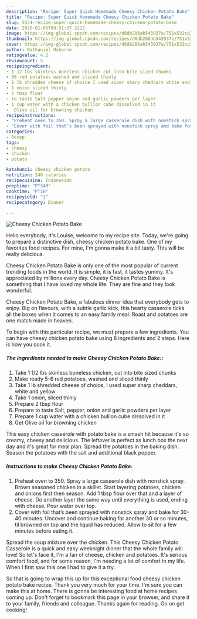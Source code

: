 ```yaml
---
description: "Recipe: Super Quick Homemade Cheesy Chicken Potato Bake"
title: "Recipe: Super Quick Homemade Cheesy Chicken Potato Bake"
slug: 5554-recipe-super-quick-homemade-cheesy-chicken-potato-bake
date: 2020-01-05T09:51:37.221Z
image: https://img-global.cpcdn.com/recipes/d6db286ab543937e/751x532cq70/cheesy-chicken-potato-bake-recipe-main-photo.jpg
thumbnail: https://img-global.cpcdn.com/recipes/d6db286ab543937e/751x532cq70/cheesy-chicken-potato-bake-recipe-main-photo.jpg
cover: https://img-global.cpcdn.com/recipes/d6db286ab543937e/751x532cq70/cheesy-chicken-potato-bake-recipe-main-photo.jpg
author: Nathaniel Osborne
ratingvalue: 4.2
reviewcount: 5
recipeingredient:
- 1 12 lbs skinless boneless chicken cut into bite sized chunks
- 56 red potatoes washed and sliced thinly
- 1 lb shredded cheese of choice I used super sharp cheddars white and yellow
- 1 onion sliced thinly
- 2 tbsp flour
- to taste Salt pepper onion and garlic powders per layer
- 1 cup water with a chicken bullion cube dissolved in it
-  Olive oil for browning chicken
recipeinstructions:
- "Preheat oven to 350. Spray a large casserole dish with nonstick spray. Brown seasoned chicken in a skillet. Start layering potatoes, chicken and onions first then season. Add 1 tbsp flour over that and a layer of cheese. Do another layer the same way until everything is used, ending with cheese. Pour water over top."
- "Cover with foil that’s been sprayed with nonstick spray and bake for 30-40 minutes. Uncover and continue baking for another 30 or so minutes, til browned on top and the liquid has reduced. Allow to sit for a few minutes before eating it."
categories:
- Resep
tags:
- cheesy
- chicken
- potato

katakunci: cheesy chicken potato
nutrition: 248 calories
recipecuisine: Indonesian
preptime: "PT34M"
cooktime: "PT1H"
recipeyield: "1"
recipecategory: Dinner

---
```



![Cheesy Chicken Potato Bake](https://img-global.cpcdn.com/recipes/d6db286ab543937e/751x532cq70/cheesy-chicken-potato-bake-recipe-main-photo.jpg)

Hello everybody, it's Louise, welcome to my recipe site. Today, we're going to prepare a distinctive dish, cheesy chicken potato bake. One of my favorites food recipes. For mine, I'm gonna make it a bit tasty. This will be really delicious.

Cheesy Chicken Potato Bake is only one of the most popular of current trending foods in the world. It is simple, it is fast, it tastes yummy. It's appreciated by millions every day. Cheesy Chicken Potato Bake is something that I have loved my whole life. They are fine and they look wonderful.

Cheesy Chicken Potato Bake, a fabulous dinner idea that everybody gets to enjoy. Big on flavours, with a subtle garlic kick, this hearty casserole ticks all the boxes when it comes to an easy family meal. Roast and potatoes are one match made in heaven.


To begin with this particular recipe, we must prepare a few ingredients. You can have cheesy chicken potato bake using 8 ingredients and 2 steps. Here is how you cook it.

##### The ingredients needed to make Cheesy Chicken Potato Bake::

1. Take 1 1/2 lbs skinless boneless chicken, cut into bite sized chunks
1. Make ready 5-6 red potatoes, washed and sliced thinly
1. Take 1 lb shredded cheese of choice, I used super sharp cheddars, white and yellow
1. Take 1 onion, sliced thinly
1. Prepare 2 tbsp flour
1. Prepare to taste Salt, pepper, onion and garlic powders per layer
1. Prepare 1 cup water with a chicken bullion cube dissolved in it
1. Get  Olive oil for browning chicken


This easy chicken casserole with potato bake is a smash hit because it&#39;s so creamy, cheesy and delicious. The leftover is perfect as lunch box the next day and it&#39;s great for meal plan. Spread the potatoes in the baking dish. Season the potatoes with the salt and additional black pepper. 

##### Instructions to make Cheesy Chicken Potato Bake:

1. Preheat oven to 350. Spray a large casserole dish with nonstick spray. Brown seasoned chicken in a skillet. Start layering potatoes, chicken and onions first then season. Add 1 tbsp flour over that and a layer of cheese. Do another layer the same way until everything is used, ending with cheese. Pour water over top.
1. Cover with foil that’s been sprayed with nonstick spray and bake for 30-40 minutes. Uncover and continue baking for another 30 or so minutes, til browned on top and the liquid has reduced. Allow to sit for a few minutes before eating it.


Spread the soup mixture over the chicken. This Cheesy Chicken Potato Casserole is a quick and easy weeknight dinner that the whole family will love! So let&#39;s face it, I&#39;m a fan of cheese, chicken and potatoes. It&#39;s serious comfort food, and for some reason, I&#39;m needing a lot of comfort in my life. When I first saw this one I had to give it a try. 

So that is going to wrap this up for this exceptional food cheesy chicken potato bake recipe. Thank you very much for your time. I'm sure you can make this at home. There is gonna be interesting food at home recipes coming up. Don't forget to bookmark this page in your browser, and share it to your family, friends and colleague. Thanks again for reading. Go on get cooking!
